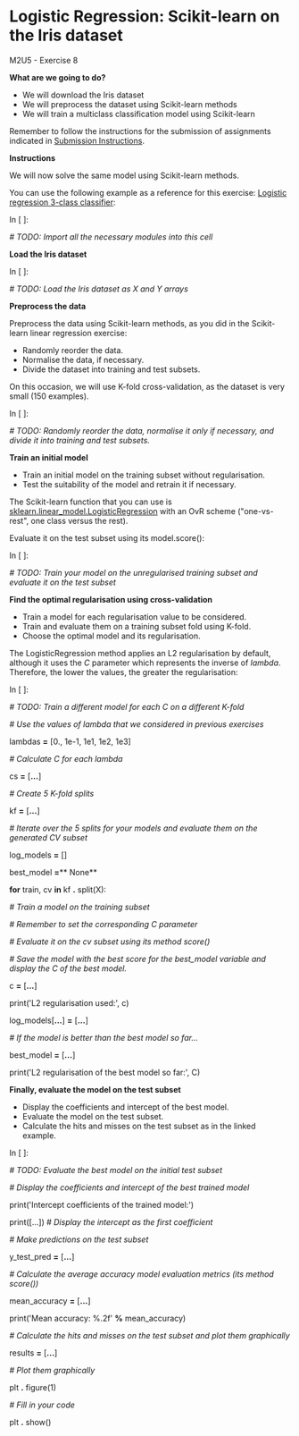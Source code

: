 # **Logistic Regression: Scikit-learn on the Iris dataset**

M2U5 - Exercise 8

**What are we going to do?**

- We will download the Iris dataset
- We will preprocess the dataset using Scikit-learn methods
- We will train a multiclass classification model using Scikit-learn

Remember to follow the instructions for the submission of assignments indicated in [Submission Instructions](https://github.com/Tokio-School/Machine-Learning/blob/main/Instrucciones%20entregas.md).

**Instructions**

We will now solve the same model using Scikit-learn methods.

You can use the following example as a reference for this exercise: [Logistic regression 3-class classifier](https://scikit-learn.org/stable/auto_examples/linear_model/plot_iris_logistic.html):

In [ ]:

_# TODO: Import all the necessary modules into this cell_

**Load the Iris dataset**

In [ ]:

_# TODO: Load the Iris dataset as X and Y arrays_

**Preprocess the data**

Preprocess the data using Scikit-learn methods, as you did in the Scikit-learn linear regression exercise:

- Randomly reorder the data.
- Normalise the data, if necessary.
- Divide the dataset into training and test subsets.

On this occasion, we will use K-fold cross-validation, as the dataset is very small (150 examples).

In [ ]:

_# TODO: Randomly reorder the data, normalise it only if necessary, and divide it into training and test subsets._

**Train an initial model**

- Train an initial model on the training subset without regularisation.
- Test the suitability of the model and retrain it if necessary.

The Scikit-learn function that you can use is [sklearn.linear\_model.LogisticRegression](https://scikit-learn.org/stable/modules/generated/sklearn.linear_model.LogisticRegression.html) with an OvR scheme ("one-vs-rest", one class versus the rest).

Evaluate it on the test subset using its model.score():

In [ ]:

_# TODO: Train your model on the unregularised training subset and evaluate it on the test subset_

**Find the optimal regularisation using cross-validation**

- Train a model for each regularisation value to be considered.
- Train and evaluate them on a training subset fold using K-fold.
- Choose the optimal model and its regularisation.

The LogisticRegression method applies an L2 regularisation by default, although it uses the _C_ parameter which represents the inverse of _lambda_. Therefore, the lower the values, the greater the regularisation:

In [ ]:

_# TODO: Train a different model for each C on a different K-fold_

_# Use the values of lambda that we considered in previous exercises_

lambdas **=** [0., 1e-1, 1e1, 1e2, 1e3]

_# Calculate C for each lambda_

cs **=** [**...**]

_# Create 5 K-fold splits_

kf **=** [**...**]

_# Iterate over the 5 splits for your models and evaluate them on the generated CV subset_

log\_models **=** []

best\_model **=**** None**

**for** train, cv **in** kf **.** split(X):

_# Train a model on the training subset_

_# Remember to set the corresponding C parameter_

_# Evaluate it on the cv subset using its method score()_

_# Save the model with the best score for the best\_model variable and display the C of the best model._

c **=** [**...**]

print('L2 regularisation used:', c)

log\_models[**...**] **=** [**...**]

_# If the model is better than the best model so far..._

best\_model **=** [**...**]

print('L2 regularisation of the best model so far:', C)

**Finally, evaluate the model on the test subset**

- Display the coefficients and intercept of the best model.
- Evaluate the model on the test subset.
- Calculate the hits and misses on the test subset as in the linked example.

In [ ]:

_# TODO: Evaluate the best model on the initial test subset_

_# Display the coefficients and intercept of the best trained model_

print('Intercept coefficients of the trained model:')

print([...]) # _Display the intercept as the first coefficient_

_# Make predictions on the test subset_

y\_test\_pred **=** [**...**]

_# Calculate the average accuracy model evaluation metrics (its method score())_

mean\_accuracy **=** [**...**]

print('Mean accuracy: %.2f' **%** mean\_accuracy)

_# Calculate the hits and misses on the test subset and plot them graphically_

results **=** [**...**]

_# Plot them graphically_

plt **.** figure(1)

_# Fill in your code_

plt **.** show()

